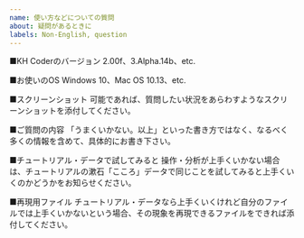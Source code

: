 ```yaml
---
name: 使い方などについての質問
about: 疑問があるときに
labels: Non-English, question
---
```


<!--
※下方の「■KH Coderのバージョン」から始まるテンプレート（雛形）を編集して、質問内容をお書きください。この入力欄の左上の角あたりにある「Preview」ボタンをクリックすると、この投稿がどんなふうに表示されるか確認できます。

本掲示板（Issues）はユーザー同士の助け合いの場という位置づけです。何を疑問に思っているのかを分かりやすく、詳しくお書きいただくほど、応答を得られる可能性が高くなります。

もし確実に応答を得たい場合は、㈱SCREEN アドバンストシステムソリューションズ様ご提供の「KH Coderサポートパッケージ」（Pro Edition以上）を購入することで、 同社のQ & A対応を利用できます。
https://www.screen.co.jp/as/solution/khcoder

なお、質問しなくても以下のページを閲覧・検索すると解決する場合があります。

「よくある質問」
https://khcoder.net/FAQ.html

既存のIssue
https://github.com/ko-ichi-h/khcoder/issues?q=is%3Aissue

旧掲示板：
https://khcoder.info/cgi-bin/bbs_khn/khcf.cgi
-->

■KH Coderのバージョン
2.00f、3.Alpha.14b、etc.

■お使いのOS
Windows 10、Mac OS 10.13、etc.

■スクリーンショット
可能であれば、質問したい状況をあらわすようなスクリーンショットを添付してください。

■ご質問の内容
「うまくいかない。以上」といった書き方ではなく、なるべく多くの情報を含めて、具体的にお書き下さい。

■チュートリアル・データで試してみると
操作・分析が上手くいかない場合は、チュートリアルの漱石「こころ」データで同じことを試してみると上手くいくのかどうかをお知らせください。

■再現用ファイル
チュートリアル・データなら上手くいくけれど自分のファイルでは上手くいかないという場合、その現象を再現できるファイルをできれば添付してください。

<!--
このIssueにお書きいただいた疑問等が解決したときには，このIssueを「Close」してください。

またIssueの新規作成時には、「○○先生」「○○さま」のように、特定の人だけに宛てて書くような書き出しは避けて下さい。この「Issues」は誰でも返信・議論できる場であり，開発者以外の方にも積極的に質問への返信をご投稿いただければと願っています。新規作成時には，宛名はなしでかまわないと思いますし，書きたい場合は「○○さま，皆さま」のようにしていただければと存じます。Issueを新規作成した後，議論が始まってからは，返信先を明示したい場合もあるでしょうから，必要に応じて宛名をお書きください。
-->
